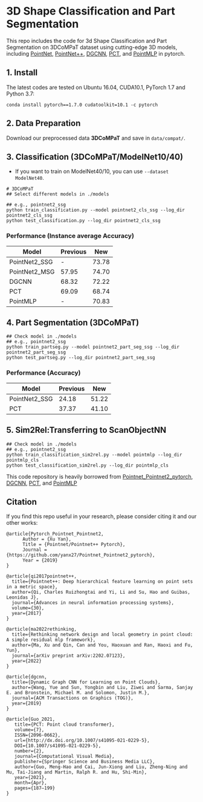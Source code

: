 # 3D Shape Classification and Part Segmentation

This repo includes the code for 3d Shape Classification and Part Segmentation on 3DCoMPaT dataset using cutting-edge 3D models, including [PointNet](http://openaccess.thecvf.com/content_cvpr_2017/papers/Qi_PointNet_Deep_Learning_CVPR_2017_paper.pdf), [PointNet++](http://papers.nips.cc/paper/7095-pointnet-deep-hierarchical-feature-learning-on-point-sets-in-a-metric-space.pdf), [DGCNN](https://arxiv.org/abs/1801.07829), [PCT](https://arxiv.org/pdf/2012.09688.pdf), and [PointMLP](https://arxiv.org/abs/2202.07123) in pytorch.


## 1. Install
The latest codes are tested on Ubuntu 16.04, CUDA10.1, PyTorch 1.7 and Python 3.7:
```shell
conda install pytorch==1.7.0 cudatoolkit=10.1 -c pytorch
```

## 2. Data Preparation
Download our preprocessed data **3DCoMPaT**  and save in `data/compat/`.


## 3. Classification (3DCoMPaT/ModelNet10/40)


* If you want to train on ModelNet40/10, you can use `--dataset ModelNet40`.
```shell
# 3DCoMPaT
## Select different models in ./models 

## e.g., pointnet2_ssg 
python train_classification.py --model pointnet2_cls_ssg --log_dir pointnet2_cls_ssg
python test_classification.py --log_dir pointnet2_cls_ssg
```

### Performance (Instance average Accuracy)
| Model | Previous | New | 
|--|--|--|
| PointNet2_SSG  | - | 73.78 |
| PointNet2_MSG  |  57.95| 74.70| 
| DGCNN  |  68.32| 72.22 |
| PCT  |  69.09 | 68.74|
| PointMLP  |  - | 70.83|


## 4. Part Segmentation (3DCoMPaT)

```
## Check model in ./models 
## e.g., pointnet2_ssg
python train_partseg.py --model pointnet2_part_seg_ssg --log_dir pointnet2_part_seg_ssg
python test_partseg.py --log_dir pointnet2_part_seg_ssg
```

### Performance (Accuracy)
| Model | Previous| New |
|--|--|--|
|PointNet2_SSG|24.18| 51.22|
|PCT | 37.37 | 41.10| 

## 5. Sim2Rel:Transferring to ScanObjectNN
```
## Check model in ./models 
## e.g., pointnet2_ssg
python train_classification_sim2rel.py --model pointmlp --log_dir pointmlp_cls
python test_classification_sim2rel.py --log_dir pointmlp_cls
```

This code repository is heavily borrowed from [Pointnet_Pointnet2_pytorch](https://github.com/yanx27/Pointnet_Pointnet2_pytorch), [DGCNN](https://github.com/WangYueFt/dgcnn), [PCT](https://github.com/Strawberry-Eat-Mango/PCT_Pytorch), and [PointMLP](https://github.com/ma-xu/pointMLP-pytorch)

## Citation
If you find this repo useful in your research, please consider citing it and our other works:
```
@article{Pytorch_Pointnet_Pointnet2,
      Author = {Xu Yan},
      Title = {Pointnet/Pointnet++ Pytorch},
      Journal = {https://github.com/yanx27/Pointnet_Pointnet2_pytorch},
      Year = {2019}
}
```

```
@article{qi2017pointnet++,
  title={Pointnet++: Deep hierarchical feature learning on point sets in a metric space},
  author={Qi, Charles Ruizhongtai and Yi, Li and Su, Hao and Guibas, Leonidas J},
  journal={Advances in neural information processing systems},
  volume={30},
  year={2017}
}
```

```
@article{ma2022rethinking,
  title={Rethinking network design and local geometry in point cloud: A simple residual mlp framework},
  author={Ma, Xu and Qin, Can and You, Haoxuan and Ran, Haoxi and Fu, Yun},
  journal={arXiv preprint arXiv:2202.07123},
  year={2022}
}
```

```
@article{dgcnn,
  title={Dynamic Graph CNN for Learning on Point Clouds},
  author={Wang, Yue and Sun, Yongbin and Liu, Ziwei and Sarma, Sanjay E. and Bronstein, Michael M. and Solomon, Justin M.},
  journal={ACM Transactions on Graphics (TOG)},
  year={2019}
}
```
```
@article{Guo_2021,
   title={PCT: Point cloud transformer},
   volume={7},
   ISSN={2096-0662},
   url={http://dx.doi.org/10.1007/s41095-021-0229-5},
   DOI={10.1007/s41095-021-0229-5},
   number={2},
   journal={Computational Visual Media},
   publisher={Springer Science and Business Media LLC},
   author={Guo, Meng-Hao and Cai, Jun-Xiong and Liu, Zheng-Ning and Mu, Tai-Jiang and Martin, Ralph R. and Hu, Shi-Min},
   year={2021},
   month={Apr},
   pages={187–199}
}
```

